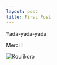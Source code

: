 ```yaml
---
layout: post
title: First Post
---
```


Yada-yada-yada

Merci !

![Koulikoro](IMG_20190316_170032515.jpg "Koulikoro")
